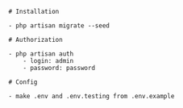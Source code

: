     # Installation
    
    - php artisan migrate --seed
    
    # Authorization
    
    - php artisan auth
        - login: admin
        - password: password
    
    # Config
    
    - make .env and .env.testing from .env.example
        